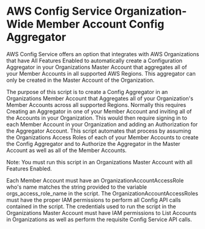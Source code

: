 # AWS Config Service Organization-Wide Member Account Config Aggregator 

AWS Config Service offers an option that integrates with AWS Organizations that have All Features Enabled to automatically create a Configuration Aggregator in your Organizations Master Account that aggregates all of your Member Accounts in all supported AWS Regions. This aggregator can only be created in the Master Account of the Organization.

The purpose of this script is to create a Config Aggregator in an Organizations Member Account that Aggregates all of your Organization's Member Accounts across all supported Regions. Normally this requires Creating an Aggregator in one of your Member Account and inviting all of the Accounts in your Organization. This would then require signing in to each Member Account in your Organization and adding an Authorization for the Aggregator Account. This script automates that process by assuming the Organizations Access Roles of each of your Member Accounts to create the Config Aggregator and to Authorize the Aggregator in the Master Account as well as all of the Member Accounts.

Note: You must run this script in an Organizations Master Account with all Features Enabled.

Each Member Account must have an OrganizationAccountAccessRole who's name matches the string provided to the variable orgs_access_role_name in the script. The OrganizationAccountAccessRoles must have the proper IAM permissions to perform all Config API calls contained in the script. The credentials used to run the script in the Organizations Master Account must have IAM permissions to List Accounts in Organizations as well as perform the requisite Config Service API calls.
